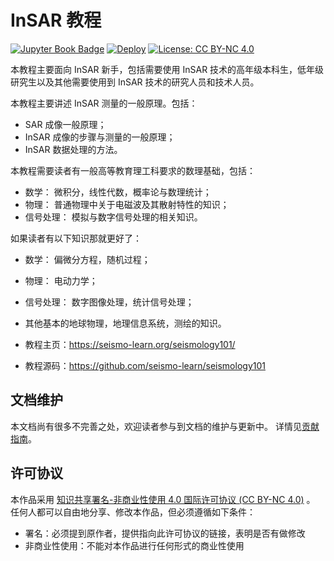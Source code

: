 # InSAR 教程

[![Jupyter Book Badge](https://jupyterbook.org/badge.svg)](https://seismo-learn.org/seismology101/)
[![Deploy](https://github.com/seismo-learn/seismology101/actions/workflows/deploy.yml/badge.svg)](https://github.com/seismo-learn/seismology101/actions/workflows/deploy.yml)
[![License: CC BY-NC 4.0](https://img.shields.io/badge/License-CC%20BY--NC%204.0-blue.svg)](https://creativecommons.org/licenses/by-nc/4.0/deed.zh)

本教程主要面向 InSAR 新手，包括需要使用 InSAR 技术的高年级本科生，低年级研究生以及其他需要使用到 InSAR 技术的研究人员和技术人员。

本教程主要讲述 InSAR 测量的一般原理。包括：

- SAR 成像一般原理；
- InSAR 成像的步骤与测量的一般原理；
- InSAR 数据处理的方法。

本教程需要读者有一般高等教育理工科要求的数理基础，包括：

- 数学： 微积分，线性代数，概率论与数理统计；
- 物理： 普通物理中关于电磁波及其散射特性的知识；
- 信号处理： 模拟与数字信号处理的相关知识。

如果读者有以下知识那就更好了：

- 数学： 偏微分方程，随机过程；
- 物理： 电动力学；
- 信号处理： 数字图像处理，统计信号处理；
- 其他基本的地球物理，地理信息系统，测绘的知识。

- 教程主页：https://seismo-learn.org/seismology101/
- 教程源码：https://github.com/seismo-learn/seismology101

## 文档维护

本文档尚有很多不完善之处，欢迎读者参与到文档的维护与更新中。
详情见[贡献指南](https://seismo-learn.org/contributing/)。

## 许可协议

本作品采用 [知识共享署名-非商业性使用 4.0 国际许可协议 (CC BY-NC 4.0)](https://creativecommons.org/licenses/by-nc/4.0/deed.zh) 。
任何人都可以自由地分享、修改本作品，但必须遵循如下条件：

- 署名：必须提到原作者，提供指向此许可协议的链接，表明是否有做修改
- 非商业性使用：不能对本作品进行任何形式的商业性使用